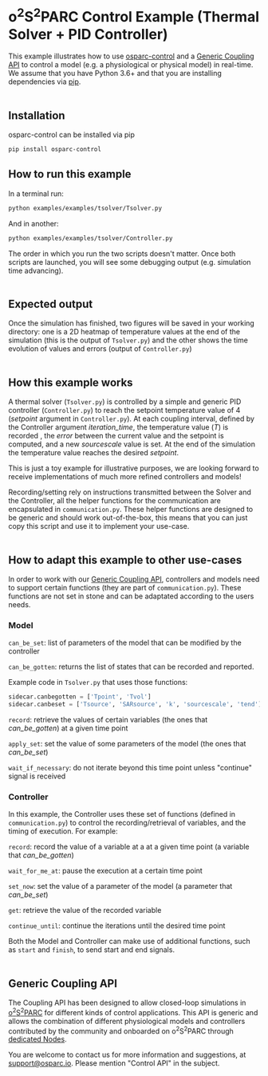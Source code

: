 # o<sup>2</sup>S<sup>2</sup>PARC Control Example (Thermal Solver + PID Controller)
This example illustrates how to use [osparc-control](https://itisfoundation.github.io/osparc-control) and a [Generic Coupling API](#generic-coupling-api) to control a model (e.g. a physiological or physical model) in real-time. We assume that you have Python 3.6+ and that you are installing dependencies via [pip](https://pip.pypa.io/en/stable/). <br /><br /> 

## Installation
osparc-control can be installed via pip
```bash
pip install osparc-control
```

## How to run this example
In a terminal run:
```bash
python examples/examples/tsolver/Tsolver.py
```
And in another:
```bash
python examples/examples/tsolver/Controller.py
```
The order in which you run the two scripts doesn't matter.
Once both scripts are launched, you will see some debugging output (e.g. simulation time advancing).<br /><br /> 

## Expected output

Once the simulation has finished, two figures will be saved in your working directory: one is a 2D heatmap of temperature values at the end of the simulation (this is the output of ```Tsolver.py```) and the other shows the time evolution of values and errors (output of `Controller.py`)<br /><br /> 

## How this example works

A thermal solver (```Tsolver.py```) is controlled by a simple and generic PID controller (```Controller.py```) to reach the setpoint temperature value of 4 (*setpoint* argument in ```Controller.py```). 
At each coupling interval, defined by the Controller argument *iteration_time*, the temperature value (*T*) is recorded , the *error* between the current value and the setpoint is computed, and a new *sourcescale* value is set. 
At the end of the simulation the temperature value reaches the desired *setpoint*. 

This is just a toy example for illustrative purposes, we are looking forward to receive implementations of much more refined controllers and models!

Recording/setting rely on instructions transmitted between the Solver and the Controller, all the helper functions for the communication are encapsulated in ```communication.py```. These helper functions are designed to be generic and should work out-of-the-box, this means that you can just copy this script and use it to implement your use-case. <br /><br /> 

## How to adapt this example to other use-cases
In order to work with our [Generic Coupling API](#generic-coupling-api), controllers and models need to support certain functions (they are part of `communication.py`). These functions are not set in stone and can be adaptated according to the users needs.

### Model
`can_be_set`:  list of parameters of the model that can be modified by the controller

`can_be_gotten`: returns the list of states that can be recorded and reported.

Example code in `Tsolver.py` that uses those functions:
```python
sidecar.canbegotten = ['Tpoint', 'Tvol']
sidecar.canbeset = ['Tsource', 'SARsource', 'k', 'sourcescale', 'tend']
```
`record`: retrieve the values of certain variables (the ones that *can_be_gotten*) at a given time point

`apply_set`: set the value of some parameters of the model (the ones that *can_be_set*)

`wait_if_necessary`: do not iterate beyond this time point unless "continue" signal is received

### Controller

In this example, the Controller uses these set of functions (defined in `communication.py`) to control the recording/retrieval of variables, and the timing of execution. For example:

`record`: record the value of a variable at a at a given time point (a variable that *can_be_gotten*)

`wait_for_me_at`: pause the execution at a certain time point

`set_now`: set the value of a parameter of the model (a parameter that *can_be_set*)

`get`: retrieve the value of the recorded variable

`continue_until`: continue the iterations until the desired time point

Both the Model and Controller can make use of additional functions, such as `start` and `finish`, to send start and end signals.<br /><br /> 

## Generic Coupling API
The Coupling API has been designed to allow closed-loop simulations in [o<sup>2</sup>S<sup>2</sup>PARC](https://docs.osparc.io/#/) for different kinds of control applications. This API is generic and allows the combination of different physiological models and controllers contributed by the community and onboarded on o<sup>2</sup>S<sup>2</sup>PARC through [dedicated Nodes](https://docs.osparc.io/#/docs/submission). 

You are welcome to contact us for more information and suggestions, at support@osparc.io. Please mention "Control API" in the subject.

